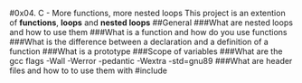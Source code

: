 #0x04. C - More functions, more nested loops
This project is an extention of **functions**, **loops** and **nested loops**
##General
###What are nested loops and how to use them
###What is a function and how do you use functions
###What is the difference between a declaration and a definition of a function
###What is a prototype
###Scope of variables
###What are the gcc flags -Wall -Werror -pedantic -Wextra -std=gnu89
###What are header files and how to to use them with #include
